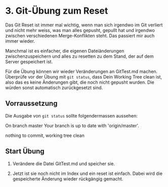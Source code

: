 # 3. Git-Übung zum Reset #

Das Git Reset ist immer mal wichtig, wenn man sich irgendwo im Git verliert und nicht mehr weiss, was man alles gepusht, gepullt hat und irgendwo zwischen verschiedenen Merge-Konflikten steht. Das passiert mir auch immer wieder. 

Manchmal ist es einfacher, die eigenen Dateiänderungen zwischenzuspeichern und alles zu resetten zu dem Stand, der auf dem Server gespeichert ist. 

Für die Übung können wir wieder Veränderungen an GitTest.md machen. Überprüfe vor der Übung mit `git status`, dass Dein Working Tree clean ist, also das es keine Änderungen gibt, die noch nicht gepusht wurden. Die würden sonst automatisch zurückgesetzt sind.

## Vorraussetzung ##

Die Ausgabe von `git status` sollte folgendermassen aussehen:

On branch master
Your branch is up to date with 'origin/master'.

nothing to commit, working tree clean


## Start Übung ## 

1. Verändere die Datei GitTest.md und speicher sie.

2. Jetzt ist sie noch nicht im Index und ein reset ist einfach. Dabei wird die gespeicherte Änderung wieder rückgängig gemacht.